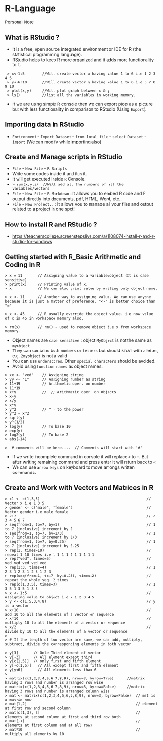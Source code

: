 # R-Language
Personal Note

## What is RStudio ?
- It is a free, open source integrated environment or IDE for R (the statistical programming language).
- RStudio helps to keep R more organized and it adds more functionality to it.

```
 > x<-1:5        //Will create vector x having value 1 to 6 i.e 1 2 3 4 5
 > y<-6:10       //Will create vector y having value 1 to 6 i.e 6 7 8 9 10
 > plot(x,y)     //Will plot graph between x & y
 > ls()          //list all the variables in working memory.
```
- If we are using simple R console then we can export plots as a picture but with less functionality in comparison to RStudio (Using `Export`).

## Importing data in RStudio

- `Environment` - `Import Dataset` - `from local file` - `select Dataset` - `import` (We can modify while importing also)

## Create and Manage scripts in RStudio

- `File` - `New File` - `R Scripts`
- Write some codes inside it and `Run` it.
- It will get executed inside `R` Console.
- `> sum(x,y,z)  //Will add all the numbers of all the variables/vectors`
- `File` - `New File` - `R Markdown` : It allows you to embed R code and R output directly into documents, pdf, HTML, Word, etc..
-  `File` - `New Project..` : It allows you to manage all your files and output related to a project in one spot!

## How to install R and RStudio ?
- https://teacherscollege.screenstepslive.com/a/1108074-install-r-and-r-studio-for-windows

## Getting started with R_Basic Arithmetic and Coding in R

```
> x = 11       // Assigning value to a variable/object (It is case sensitive)
> print(x)     // Printing value of x.
> x            // We can also print value by writing only object name.

> x <- 11      // Another way to assigning value. We can use anyone because it is just a matter of preference. "<-" is better choice than "="

> x <- 45      // R usually override the object value. i.e now value of x is 45 in workspace memory also.

> rm(x)        // rm() - used to remove object i.e x from workspace memory.

```
- Object names are `case sensitive` : object `MyObject` is not the same as `myobject`
- They can contains both `numbers` or `letters` but should `START` with a letter, e.g. `2myobject` is not a valid
- You can use `underscores`. Other `special characters` should be avoided.
- Avoid using `function names` as object names.

```
> xx <- "ved"    // Assigning string
> yy <- "1"      // Assigning number as string
> 11+19          // Arithmetic oper. on number
> 11*19
> x+y            //  // Arithmetic oper. on objects
> x-y
> x/y
> x*y
> y^2            // ^ - to the power
> y^2 + x^2
> sqrt(y)
> y^(1/2)
> log(y)         // To base 10
> exp(y)
> log2(y)        // To base 2
> abs(-14)

>  # comments will be here....  // Comments will start with '#'
```

- If we write incomplete command in console it will replace `<` to `+`. But after writing remaining command and press enter it will return back to `<`
- We can use `arrow keys` on keyboard to move amongs written commands.

## Create and Work with Vectors and Matrices in R

```
> x1 <- c(1,3,5)                                                 // Vector x i.e 1 3 5
> gender <- c("male", "female")                                  // Vector gender i.e male female
> 2:7                                                            // 2 3 4 5 6 7
> seq(from=1, to=7, by=1)                                        // 1 to 7 (inclusive) increment by 1
> seq(from=1, to=7, by=1/3)                                      // 1 to 7 (inclusive) increment by 1/3
> seq(from=1, to=7, by=0.25)                                     // 1 to 7 (inclusive) increment by 0.25
> rep(1, times=10)                                               // repeat 1 10 times i.e 1 1 1 1 1 1 1 1 1 1
> rep("ved", times=5)                                            // ved ved ved ved ved
> rep(1:3, times=4)                                              // 1 2 3 1 2 3 1 2 3 1 2 3
> rep(seq(from=1, to=7, by=0.25), times=2)                       // repeat the whole seq. 2 times
> rep(c(1,3,5), times=3)                                         // 1 3 5 1 3 5 1 3 5
> x <- 1:5                                                       // assigning value to object i.e x 1 2 3 4 5
> y <- c(1,5,3,4,8)                                              // y is a vector
> x+10                                                           // add 10 to all the elements of a vector or sequence
> x*10                                                           // multiply 10 to all the elements of a vector or sequence
> x/2                                                            // divide by 10 to all the elements of a vector or sequence
>
> # If the length of two vector are same, we can add, multiply, subtract, divide the corresponding elements in both vector

> y[3]       // Onle Third element of vector                                             
> y[-3]      // All element except third
> y[c(1,5)]  // only first and fifth element
> y[-c(1,5)]   // All except first and fifth element
> y[y<6]       // All elements less than 6
> 
> matrix(c(1,2,3,4,5,6,7,8,9), nrow=3, byrow=True)      //matrix having 3 rows and nunber is arranged row wise
> matrix(c(1,2,3,4,5,6,7,8,9), nrow=3, byrow=False)     //matrix having 3 rows and nunber is arranged column wise
> mat <- matrix(c(1,2,3,4,5,6,7,8,9), nrow=3, byrow=False)  // mat is a matrix now
> mat[1,2]                                                  // element at first row and second column
> mat[c(1,3), 2]                                            // elements at second column at first and third row both
> mat[,1]                                                   // elements at first column and at all rows
> mat*10                                                    // multiply all elements by 10

```
